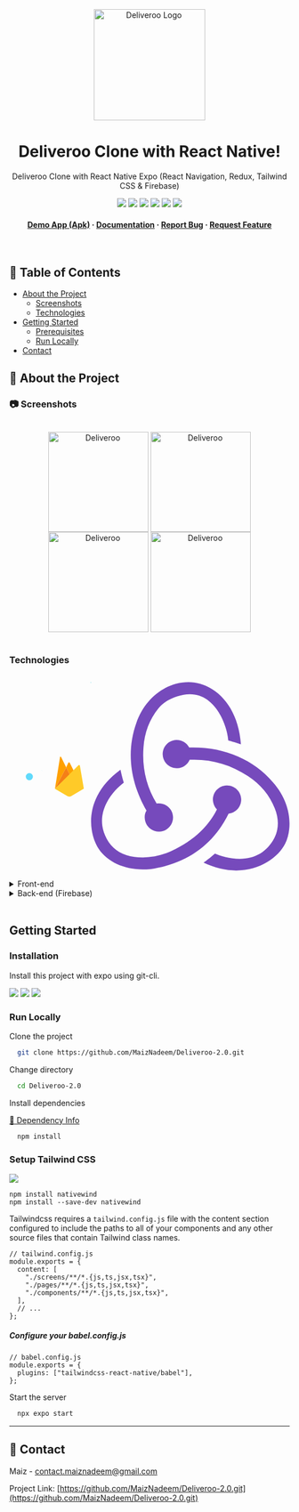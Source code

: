 <div align="center">

<img src="https://github.com/MaizNadeem/Deliveroo-2.0/blob/main/assets/logo.png" alt="Deliveroo Logo" width="200" height="200" />
  
# Deliveroo Clone with React Native!

<p>Deliveroo Clone with React Native Expo (React Navigation, Redux, Tailwind CSS & Firebase)</p>

<!-- Badges -->

<a href="#" target="_blank">![](https://img.shields.io/badge/iOS%2FAndroid-Yes-green)</a>
![](https://img.shields.io/badge/Maintained-No-orange)
![](https://img.shields.io/github/forks/MaizNadeem/Deliveroo-2.0.svg)
![](https://img.shields.io/github/stars/MaizNadeem/Deliveroo-2.0.svg)
![](https://img.shields.io/github/issues/MaizNadeem/Deliveroo-2.0)
![](https://img.shields.io/github/last-commit/MaizNadeem/Deliveroo-2.0)

<h4>
    <a href="https://drive.google.com/file/d/1yGeEmzMSG1cvEjTx2Am3kkB4xIG3apDv/view?usp=drive_link">Demo App (Apk)</a>
    <span> · </span>
    <a href="https://github.com/MaizNadeem/Deliveroo-2.0/blob/main/README.md">Documentation</a>
    <span> · </span>
    <a href="https://github.com/MaizNadeem/Deliveroo-2.0/issues">Report Bug</a>
    <span> · </span>
    <a href="https://github.com/MaizNadeem/Deliveroo-2.0/issues">Request Feature</a>
</h4>

</div>

<br>

<!-- Table of Contents -->

## :notebook_with_decorative_cover: Table of Contents

- [About the Project](#star2-about-the-project)
    - [Screenshots](#camera-screenshots)
    - [Technologies](#technologies)
- [Getting Started](#getting-started)
    - [Prerequisites](#prerequisites)
    - [Run Locally](#run-locally)
- [Contact](#contact)

<!-- About the Project -->

## :star2: About the Project



<!-- Screenshots -->

### :camera: Screenshots

<div style="display: inline_block" align="center">
<br>
	<img align="center" alt="Deliveroo" width="180" src="https://github.com/MaizNadeem/Deliveroo-2.0/blob/main/Screenshots/4.jpg">
	<img align="center" alt="Deliveroo" width="180" src="https://github.com/MaizNadeem/Deliveroo-2.0/blob/main/Screenshots/5.jpg">
	<img align="center" alt="Deliveroo" width="180" src="https://github.com/MaizNadeem/Deliveroo-2.0/blob/main/Screenshots/6.jpg">
	<img align="center" alt="Deliveroo" width="180" src="https://github.com/MaizNadeem/Deliveroo-2.0/blob/main/Screenshots/7.jpg">
</div>
<br>

### Technologies

<div style="display: flex; justify-content: center;">
  <svg xmlns="http://www.w3.org/2000/svg" enable-background="new 0 0 128 128" viewBox="0 0 128 128" id="react">
    <g fill="#61DAFB">
      <circle cx="64" cy="64" r="11.4"></circle>
      <path d="M107.3 45.2c-2.2-.8-4.5-1.6-6.9-2.3..."></path>
    </g>
  </svg>

  <svg xmlns="http://www.w3.org/2000/svg" viewBox="0 0 24 24" id="firebase">
    <path fill="#FFA000" d="m14.714 8.669-2.4 2.235-2.228-4.496 1.151-2.585c.291-.516.767-.522 1.058 0l2.419 4.846z"></path>
    <path fill="#F57F17" d="m12.314 10.903-8.979 8.351 6.751-12.846 2.228 4.495z"></path>
    <path fill="#FFCA28" d="M17.346 5.251c.43-.41.873-.271.985.31l2.334 13.58-7.742 4.648c-.272.152-.992.211-.992.211s-.655-.08-.906-.218l-7.689-4.528 14.01-14.003z"></path>
    <path fill="#FFA000" d="m10.086 6.408-6.75 12.846L6.344.477c.113-.582.443-.641.74-.126l3.002 6.057z"></path>
  </svg>

  <svg xmlns="http://www.w3.org/2000/svg" width="24" height="24" id="tailwind-css">
    <path d="M18.5 9.51a4.22 4.22 0 0 1-1.91-1.34A5.77 5.77 0 0 0 12 6a4.72 4.72 0 0 0-5 4 3.23 3.23 0 0 1 3.5-1.49 4.32 4.32 0 0 1 1.91 1.35A5.77 5.77 0 0 0 17 12a4.72 4.72 0 0 0 5-4 3.2 3.2 0 0 1-3.5 1.51zm-13 4.98a4.22 4.22 0 0 1 1.91 1.34A5.77 5.77 0 0 0 12 18a4.72 4.72 0 0 0 5-4 3.23 3.23 0 0 1-3.5 1.49 4.32 4.32 0 0 1-1.91-1.35A5.77 5.77 0 0 0 7 12a4.72 4.72 0 0 0-5 4 3.2 3.2 0 0 1 3.5-1.51zm12.09-3.2a3.23 3.23 0 0 1-3.5 1.49 4.32 4.32 0 0 1-1.91-1.35A5.77 5.77 0 0 0 7 12a4.72 4.72 0 0 0-5 4 3.2 3.2 0 0 1 3.5-1.51A4.22 4.22 0 0 1 10.09 15a5.77 5.77 0 0 0 4.5-2.17 4.72 4.72 0 0 0 5-4 3.2 3.2 0 0 1-3.5 1.51z" fill="#06B6D4"></path>
  </svg>

  <svg xmlns="http://www.w3.org/2000/svg" width="2500" height="2383" preserveAspectRatio="xMidYMid" viewBox="0 0 256 244" id="redux"><path fill="#764ABC" d="M177.381 169.733c9.447-.978 16.614-9.122 16.288-18.896-.325-9.773-8.47-17.592-18.243-17.592h-.651c-10.1.326-17.918 8.796-17.592 18.895.326 4.887 2.28 9.122 5.212 12.054-11.076 21.828-28.016 37.791-53.426 51.148-17.266 9.122-35.183 12.38-53.1 10.1-14.66-1.955-26.062-8.47-33.23-19.222-10.424-15.963-11.401-33.23-2.605-50.496 6.19-12.38 15.962-21.502 22.152-26.063-1.303-4.235-3.258-11.402-4.235-16.614-47.237 34.207-42.35 80.468-28.016 102.295 10.75 16.29 32.577 26.389 56.684 26.389 6.515 0 13.03-.652 19.546-2.28 41.699-8.145 73.299-32.905 91.216-69.718zm57.336-40.397c-24.759-28.995-61.245-44.958-102.944-44.958h-5.212c-2.932-5.864-9.122-9.774-15.963-9.774h-.652C99.848 74.93 92.03 83.4 92.355 93.5c.326 9.773 8.47 17.592 18.243 17.592h.651c7.167-.326 13.357-4.887 15.963-11.077h5.864c24.759 0 48.214 7.167 69.39 21.176 16.288 10.751 28.016 24.76 34.531 41.7 5.538 13.683 5.212 27.04-.652 38.443-9.121 17.266-24.432 26.714-44.63 26.714-13.031 0-25.41-3.91-31.926-6.842-3.583 3.258-10.099 8.47-14.66 11.729 14.009 6.515 28.343 10.099 42.025 10.099 31.274 0 54.404-17.267 63.2-34.533 9.447-18.896 8.795-51.474-15.637-79.165zM69.225 175.27c.326 9.774 8.47 17.592 18.243 17.592h.652c10.099-.325 17.917-8.796 17.591-18.895-.325-9.774-8.47-17.592-18.243-17.592h-.651c-.652 0-1.63 0-2.28.325-13.357-22.153-18.895-46.26-16.94-72.323 1.302-19.547 7.818-36.488 19.22-50.497 9.447-12.054 27.69-17.918 40.07-18.243 34.531-.652 49.19 42.351 50.168 59.618 4.235.977 11.402 3.258 16.289 4.887C189.434 27.366 156.857 0 125.584 0c-29.32 0-56.359 21.176-67.11 52.451-14.985 41.7-5.212 81.771 13.031 113.372-1.628 2.28-2.606 5.864-2.28 9.448z"></path></svg>

</div>


<details>
    <summary>Front-end</summary>
    <ul>
        <li>React Native</li>
        <li>Redux</li>
        <li>React Navigation</li>
        <li>Tailwind CSS</li>
    </ul>
</details>

<details>
    <summary>Back-end (Firebase)</summary>
    <ul>
        <li>Firestore</li>
        <li>Firebase Authentication</li>
        <li>Storage Bucket</li>
        <li>Cloud Functions</li>
    </ul>
</details>

<br />



## Getting Started

### Installation

Install this project with expo using git-cli.

![](https://img.shields.io/badge/React_Native-20232A?style=for-the-badge&logo=react&logoColor=61DAFB)
![](https://img.shields.io/badge/Expo-02569B?style=for-the-badge&logo=Expo&logoColor=white)
![](https://img.shields.io/badge/GIT-E44C30?style=for-the-badge&logo=git&logoColor=white)

<!-- Run Locally -->

### Run Locally

Clone the project

```bash
  git clone https://github.com/MaizNadeem/Deliveroo-2.0.git
```

Change directory

```bash
  cd Deliveroo-2.0
```

Install dependencies

<a href="https://github.com/MaizNadeem/Deliveroo-2.0/blob/main/package.json" target="_blank">🔶 Dependency Info</a>

```bash
  npm install
```

### Setup Tailwind CSS

![](https://img.shields.io/badge/Tailwind_CSS-38B2AC?style=for-the-badge&logo=tailwind-css&logoColor=white)

```
npm install nativewind
npm install --save-dev nativewind
```

Tailwindcss requires a `tailwind.config.js` file with the content section configured to include the paths to all of your components and any other source files that contain Tailwind class names.

```
// tailwind.config.js
module.exports = {
  content: [
    "./screens/**/*.{js,ts,jsx,tsx}",
    "./pages/**/*.{js,ts,jsx,tsx}",
    "./components/**/*.{js,ts,jsx,tsx}",
  ],
  // ...
};
```

##### Configure your babel.config.js

```
// babel.config.js
module.exports = {
  plugins: ["tailwindcss-react-native/babel"],
};
```

Start the server

```bash
  npx expo start
```
<hr />

## :handshake: Contact

Maiz - contact.maiznadeem@gmail.com

Project Link: [https://github.com/MaizNadeem/Deliveroo-2.0.git](https://github.com/MaizNadeem/Deliveroo-2.0.git)

